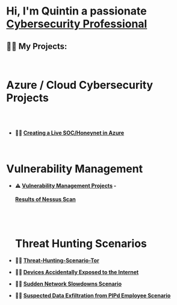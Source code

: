 <h1>Hi, I'm Quintin a passionate <br/> <a href="https://www.linkedin.com/in/quintin-harrigin-21033b303/">Cybersecurity Professional</a></h1>

<h2>👨‍💻 My Projects:</h2>
 <br>  <b><h1>  Azure / Cloud Cybersecurity Projects</h1><br></b>
 <br>

 

- <b>🍯🍯  [Creating a Live SOC/Honeynet in Azure](https://github.com/Crimson5th/Honey-SOC)</b>
<br>
<h1>Vulnerability Management</h1>
  
- <b>⚠ [Vulnerability Management Projects](https://github.com/Crimson5th/vulnerability-management-program/tree/main)
  -<h4> [Results of Nessus Scan](https://github.com/Crimson5th/Nessus-Scan/blob/main/README.md) <b></h4>
  <br>
  <br>

   <h1>Threat Hunting Scenarios</h1>
  
- <b>🚨🚨  [Threat-Hunting-Scenario-Tor](https://github.com/Crimson5th/threat-hunting-scenario-tor)</b>

- <b>🚨🚨  [Devices Accidentally Exposed to the Internet](https://github.com/Crimson5th/Internet-Facing-Scenario/blob/main/README.md)</b>

- <b>🚨🚨  [Sudden Network Slowdowns Scenario](https://github.com/Crimson5th/Network-Slowdown-Scenario/blob/main/README.md)</b>

- <b>🚨🚨  [Suspected Data Exfiltration from PIPd Employee Scenario](https://github.com/Crimson5th/Suspected-Data-Exfiltration-from-PIPd-Employee-Scenario/blob/main/README.md)</b>

